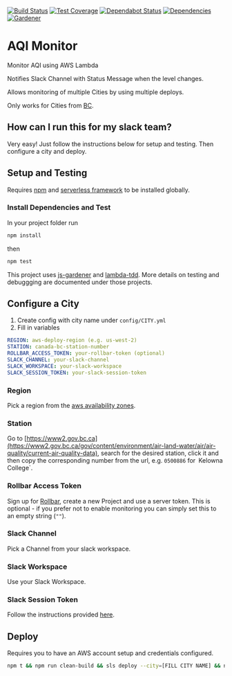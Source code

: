 [![Build Status](https://img.shields.io/travis/simlu/aqi-monitor/master.svg)](https://travis-ci.org/simlu/aqi-monitor)
[![Test Coverage](https://img.shields.io/coveralls/simlu/aqi-monitor/master.svg)](https://coveralls.io/github/simlu/aqi-monitor?branch=master)
[![Dependabot Status](https://api.dependabot.com/badges/status?host=github&repo=simlu/aqi-monitor)](https://dependabot.com)
[![Dependencies](https://david-dm.org/simlu/aqi-monitor/status.svg)](https://david-dm.org/simlu/aqi-monitor)
[![Gardener](https://github.com/simlu/js-gardener/blob/master/assets/badge.svg)](https://github.com/simlu/js-gardener)

# AQI Monitor

Monitor AQI using AWS Lambda

Notifies Slack Channel with Status Message when the level changes.

Allows monitoring of multiple Cities by using multiple deploys.

Only works for Cities from [BC](https://www2.gov.bc.ca/gov/content/environment/air-land-water/air/air-quality/current-air-quality-data).

## How can I run this for my slack team?

Very easy! Just follow the instructions below for setup and testing. Then configure a city and deploy.

## Setup and Testing

Requires [npm](https://www.npmjs.com/) and [serverless framework](https://serverless.com/) to be installed globally.

### Install Dependencies and Test

In your project folder run

```sh
npm install
```

then 

```sh
npm test
```

This project uses [js-gardener](https://github.com/simlu/js-gardener) and [lambda-tdd](https://github.com/simlu/lambda-tdd). More details on testing and debuggging are documented under those projects.

## Configure a City

1) Create config with city name under `config/CITY.yml`
2) Fill in variables

```yml
REGION: aws-deploy-region (e.g. us-west-2)
STATION: canada-bc-station-number
ROLLBAR_ACCESS_TOKEN: your-rollbar-token (optional)
SLACK_CHANNEL: your-slack-channel
SLACK_WORKSPACE: your-slack-workspace
SLACK_SESSION_TOKEN: your-slack-session-token
```

### Region 
Pick a region from the [aws availability zones](https://docs.aws.amazon.com/AmazonRDS/latest/UserGuide/Concepts.RegionsAndAvailabilityZones.html).

### Station
Go to [https://www2.gov.bc.ca](https://www2.gov.bc.ca/gov/content/environment/air-land-water/air/air-quality/current-air-quality-data), 
search for the desired station, click it and then copy the corresponding number from the url, e.g. `0500886` for` `Kelowna College`.

### Rollbar Access Token
Sign up for [Rollbar](https://rollbar.com/signup/), create a new Project and use a server token. This is optional - if you prefer not to enable monitoring you can simply set this to an empty string (`""`).

### Slack Channel
Pick a Channel from your slack workspace.

### Slack Workspace
Use your Slack Workspace.

### Slack Session Token
Follow the instructions provided [here](https://github.com/simlu/slack-sdk#obtaining-user-session-token).

## Deploy

Requires you to have an AWS account setup and credentials configured.

```bash
npm t && npm run clean-build && sls deploy --city=[FILL CITY NAME] && npm run clean
```
